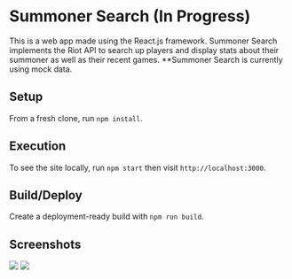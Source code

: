 # Summoner Search (In Progress)

This is a web app made using the React.js framework. Summoner Search implements the Riot API to search up players and display stats about their summoner as well as their recent games. 
**Summoner Search is currently using mock data.

## Setup

From a fresh clone, run `npm install`.

## Execution

To see the site locally, run `npm start` then visit `http://localhost:3000`.


## Build/Deploy

Create a deployment-ready build with `npm run build`.

## Screenshots

![](https://github.com/rlaw2021/summoner_search_react/blob/master/Screenshot%201.png)
![](https://github.com/rlaw2021/summoner_search_react/blob/master/Screenshot%202.png)


